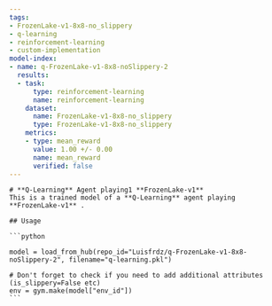```yaml
---
tags:
- FrozenLake-v1-8x8-no_slippery
- q-learning
- reinforcement-learning
- custom-implementation
model-index:
- name: q-FrozenLake-v1-8x8-noSlippery-2
  results:
  - task:
      type: reinforcement-learning
      name: reinforcement-learning
    dataset:
      name: FrozenLake-v1-8x8-no_slippery
      type: FrozenLake-v1-8x8-no_slippery
    metrics:
    - type: mean_reward
      value: 1.00 +/- 0.00
      name: mean_reward
      verified: false
---
```


    # **Q-Learning** Agent playing1 **FrozenLake-v1**
    This is a trained model of a **Q-Learning** agent playing **FrozenLake-v1** .

    ## Usage

    ```python

    model = load_from_hub(repo_id="Luisfrdz/q-FrozenLake-v1-8x8-noSlippery-2", filename="q-learning.pkl")

    # Don't forget to check if you need to add additional attributes (is_slippery=False etc)
    env = gym.make(model["env_id"])
    ```
    